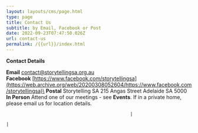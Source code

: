 ```yaml
---
layout: layouts/cms/page.html
type: page
title: Contact Us
subtitle: by Email, Facebook or Post
date: 2022-09-23T07:47:50.026Z
url: contact-us
permalink: /{{url}}/index.html
---
```

**Contact Details**

**Email** contact@storytellingsa.org.au  
**Facebook**  [https://www.facebook.com/storytellingsa](https://web.archive.org/web/20200308052604/https://www.facebook.com/storytellingsa)\
**Postal**  Storytelling SA 215 Angas Street Adelaide SA 5000  
**In Person** Attend one of our meetings  - see **Events**. 
If in a private home, please email us for location details.

```
                                               |
                                                                                     |
```